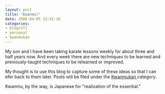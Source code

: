 ```yaml
---
layout: post
title: "Kwanmu!"
date: 2006-04-05 12:41:16
categories:
- blogroll
- personal
- kwanmukan
---
```

My son and I have been taking karate lessons weekly for about three and half
years now.  And every week there are new techniques to be learned and
previously-taught techniques to be relearned or improved.

My thought is to use this blog to capture some of these ideas so that I can
efer back to them later.  Posts will be filed under the
[Kwanmukan ](http://epmills.com/category/personal/kwanmukan/ "Kwanmukan Category")
category.

Kwanmu, by the way, is Japanese for "realization of the essential."
